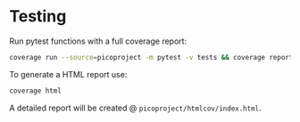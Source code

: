 # Testing

Run pytest functions with a full coverage report:

```sh
coverage run --source=picoproject -m pytest -v tests && coverage report -m
```

To generate a HTML report use:

```sh
coverage html
```

A detailed report will be created @ `picoproject/htmlcov/index.html`.
